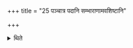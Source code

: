 +++
title = "25 पञ्चात्र पदानि सम्भाराणामवशिष्टानि"

+++

<details><summary>थिते</summary>

पञ्चात्र पदानि सम्भाराणामवशिष्टानि च पत्नीनाम् २५
</details>
